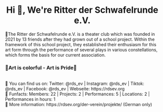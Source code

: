 <h1 align="center">Hi 👋, We're Ritter der Schwafelrunde e.V.</h1>
🙋‍The Ritter der Schwafelrunde e.V. is a theater club which was founded in 2021 by 13 friends after they had grown out of a school project. Within the framework of this school project, they established their enthusiasm for this art form through the performance of several plays in various constellations, which forms the basis for our current association.<br>
<h3>🌈Art is colorful - Art is Pride🌈</h3>
<br>
👩‍ You can find us on: Twitter: @rds_ev | Instagram: @rds_ev | Tiktok: @rds_ev | Facebook: @rds_ev | Webseite: https://rdsev.org <br>
🍿 Funfacts: Members: 22 | Projects: 2 | Performances: 5 | Locations: 2 | Performances in hours: 1 <br>
🍿 More information: https://rdsev.org/der-verein/projekte/ (German only) 
 

<!--

**Here are some ideas to get you started:**

🙋‍♀️ A short introduction - what is your organization all about?
🌈 Contribution guidelines - how can the community get involved?
👩‍💻 Useful resources - where can the community find your docs? Is there anything else the community should know?
🍿 Fun facts - what does your team eat for breakfast?
🧙 Remember, you can do mighty things with the power of [Markdown](https://docs.github.com/github/writing-on-github/getting-started-with-writing-and-formatting-on-github/basic-writing-and-formatting-syntax)
-->
